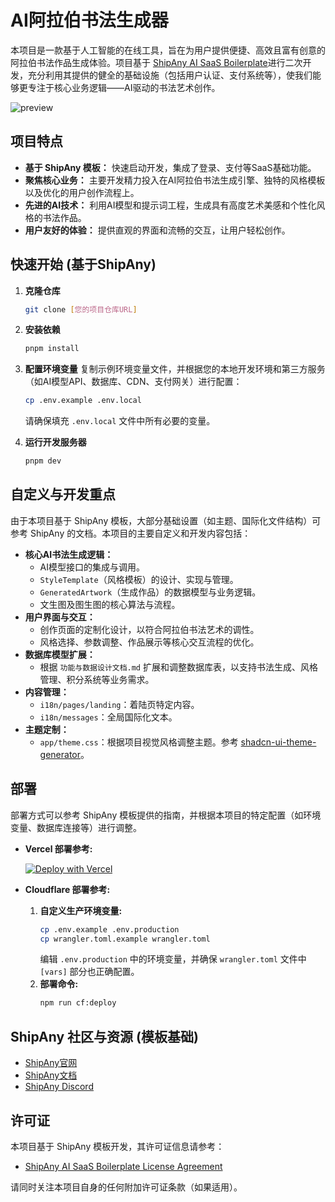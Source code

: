 # AI阿拉伯书法生成器

本项目是一款基于人工智能的在线工具，旨在为用户提供便捷、高效且富有创意的阿拉伯书法作品生成体验。项目基于 [ShipAny AI SaaS Boilerplate](https://shipany.ai)进行二次开发，充分利用其提供的健全的基础设施（包括用户认证、支付系统等），使我们能够更专注于核心业务逻辑——AI驱动的书法艺术创作。

![preview](preview.png)

## 项目特点

- **基于 ShipAny 模板：** 快速启动开发，集成了登录、支付等SaaS基础功能。
- **聚焦核心业务：** 主要开发精力投入在AI阿拉伯书法生成引擎、独特的风格模板以及优化的用户创作流程上。
- **先进的AI技术：** 利用AI模型和提示词工程，生成具有高度艺术美感和个性化风格的书法作品。
- **用户友好的体验：** 提供直观的界面和流畅的交互，让用户轻松创作。

## 快速开始 (基于ShipAny)

1.  **克隆仓库**

    ```bash
    git clone [您的项目仓库URL]
    ```

2.  **安装依赖**

    ```bash
    pnpm install
    ```

3.  **配置环境变量**
    复制示例环境变量文件，并根据您的本地开发环境和第三方服务（如AI模型API、数据库、CDN、支付网关）进行配置：
    ```bash
    cp .env.example .env.local
    ```
    请确保填充 `.env.local` 文件中所有必要的变量。

4.  **运行开发服务器**

    ```bash
    pnpm dev
    ```

## 自定义与开发重点

由于本项目基于 ShipAny 模板，大部分基础设置（如主题、国际化文件结构）可参考 ShipAny 的文档。本项目的主要自定义和开发内容包括：

-   **核心AI书法生成逻辑：**
    -   AI模型接口的集成与调用。
    -   `StyleTemplate`（风格模板）的设计、实现与管理。
    -   `GeneratedArtwork`（生成作品）的数据模型与业务逻辑。
    -   文生图及图生图的核心算法与流程。
-   **用户界面与交互：**
    -   创作页面的定制化设计，以符合阿拉伯书法艺术的调性。
    -   风格选择、参数调整、作品展示等核心交互流程的优化。
-   **数据库模型扩展：**
    -   根据 `功能与数据设计文档.md` 扩展和调整数据库表，以支持书法生成、风格管理、积分系统等业务需求。
-   **内容管理：**
    -   `i18n/pages/landing`：着陆页特定内容。
    -   `i18n/messages`：全局国际化文本。
-   **主题定制：**
    -   `app/theme.css`：根据项目视觉风格调整主题。参考 [shadcn-ui-theme-generator](https://zippystarter.com/tools/shadcn-ui-theme-generator)。

## 部署

部署方式可以参考 ShipAny 模板提供的指南，并根据本项目的特定配置（如环境变量、数据库连接等）进行调整。

-   **Vercel 部署参考:**

    [![Deploy with Vercel](https://vercel.com/button)](https://vercel.com/new/clone?repository-url=https%3A%2F%2Fgithub.com%2Fshipanyai%2Fshipany-template-one&project-name=my-shipany-project&repository-name=my-shipany-project&redirect-url=https%3A%2F%2Fshipany.ai&demo-title=ShipAny&demo-description=Ship%20Any%20AI%20Startup%20in%20hours%2C%20not%20days&demo-url=https%3A%2F%2Fshipany.ai&demo-image=https%3A%2F%2Fpbs.twimg.com%2Fmedia%2FGgGSW3La8AAGJgU%3Fformat%3Djpg%26name%3Dlarge)

-   **Cloudflare 部署参考:**

    1.  **自定义生产环境变量:**
        ```bash
        cp .env.example .env.production
        cp wrangler.toml.example wrangler.toml
        ```
        编辑 `.env.production` 中的环境变量，并确保 `wrangler.toml` 文件中 `[vars]` 部分也正确配置。
    2.  **部署命令:**
        ```bash
        npm run cf:deploy
        ```

## ShipAny 社区与资源 (模板基础)

-   [ShipAny官网](https://shipany.ai)
-   [ShipAny文档](https://docs.shipany.ai)
-   [ShipAny Discord](https://discord.gg/HQNnrzjZQS)

## 许可证

本项目基于 ShipAny 模板开发，其许可证信息请参考：
-   [ShipAny AI SaaS Boilerplate License Agreement](LICENSE)

请同时关注本项目自身的任何附加许可证条款（如果适用）。
